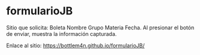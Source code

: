 # formularioJB
Sitio que solicita: Boleta Nombre Grupo Materia Fecha.  Al presionar el botón de enviar, muestra la información capturada.

Enlace al sitio: https://bottlem4n.github.io/formularioJB/
